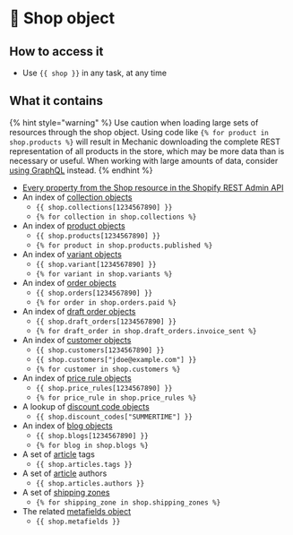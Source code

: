 # 💪 Shop object

## How to access it

* Use `{{ shop }}`  in any task, at any time

## What it contains

{% hint style="warning" %}
Use caution when loading large sets of resources through the shop object. Using code like `{% for product in shop.products %}` will result in Mechanic downloading the complete REST representation of all products in the store, which may be more data than is necessary or useful. When working with large amounts of data, consider [using GraphQL](../../../../core/shopify/read/graphql-in-liquid.md) instead.
{% endhint %}

* [Every property from the Shop resource in the Shopify REST Admin API](https://shopify.dev/api/admin/rest/reference/store-properties/shop)
* An index of [collection objects](collection.md)
  * `{{ shop.collections[1234567890] }}`
  * `{% for collection in shop.collections %}`
* An index of [product objects](product.md)
  * `{{ shop.products[1234567890] }}`
  * `{% for product in shop.products.published %}`
* An index of [variant objects](variant.md)
  * `{{ shop.variant[1234567890] }}`
  * `{% for variant in shop.variants %}`
* An index of [order objects](order.md)
  * `{{ shop.orders[1234567890] }}`
  * `{% for order in shop.orders.paid %}`
* An index of [draft order objects](https://docs.usemechanic.com/article/386-the-draft-order-object)
  * `{{ shop.draft_orders[1234567890] }}`
  * `{% for draft_order in shop.draft_orders.invoice_sent %}`
* An index of [customer objects](customer-object.md)
  * `{{ shop.customers[1234567890] }}`
  * `{{ shop.customers["jdoe@example.com"] }}`
  * `{% for customer in shop.customers %}` 
* An index of [price rule objects](price-rule.md)
  * `{{ shop.price_rules[1234567890] }}`
  * `{% for price_rule in shop.price_rules %}` 
* A lookup of [discount code objects](discount-code.md)
  * `{{ shop.discount_codes["SUMMERTIME"] }}`
* An index of [blog objects](blog.md)
  * `{{ shop.blogs[1234567890] }}`
  * `{% for blog in shop.blogs %}` 
* A set of [article](article.md) tags
  * `{{ shop.articles.tags }}` 
* A set of [article](article.md) authors
  * `{{ shop.articles.authors }}` 
* A set of [shipping zones](shipping-zone.md)
  * `{% for shipping_zone in shop.shipping_zones %}`
* The related [metafields object](metafields/metafield-collection.md)
  * `{{ shop.metafields }}` 

